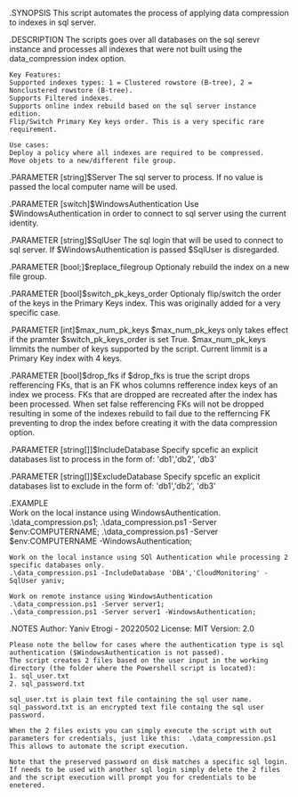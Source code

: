 .SYNOPSIS
    This script automates the process of applying data compression to indexes in sql server.

.DESCRIPTION
    The scripts goes over all databases on the sql serevr instance and processes all indexes that were not 
    built using the data_compression index option.

    Key Features:
    Supported indexes types: 1 = Clustered rowstore (B-tree), 2 = Nonclustered rowstore (B-tree).
    Supports Filtered indexes.
    Supports online index rebuild based on the sql server instance edition.
    Flip/Switch Primary Key keys order. This is a very specific rare requirement.

    Use cases:
    Deploy a policy where all indexes are required to be compressed.
    Move objets to a new/different file group.


.PARAMETER 
    [string]$Server
    The sql server to process. If no value is passed the local computer name will be used.

.PARAMETER 
    [switch]$WindowsAuthentication
    Use $WindowsAuthentication in order to connect to sql server using the current identity.

.PARAMETER 
    [string]$SqlUser
    The sql login that will be used to connect to sql server.
    If $WindowsAuthentication is passed $SqlUser is disregarded.


.PARAMETER 
    [bool;]$replace_filegroup
    Optionaly rebuild the index on a new file group.

.PARAMETER 
    [bool]$switch_pk_keys_order
    Optionaly flip/switch the order of the keys in the Primary Keys index.
    This was originally added for a very specific case.

.PARAMETER 
    [int]$max_num_pk_keys
    $max_num_pk_keys only takes effect if the pramter $switch_pk_keys_order is set True.
    $max_num_pk_keys limmits the number of keys supported by the script. Current limmit is a Primary Key index with 4 keys.

.PARAMETER 
    [bool]$drop_fks 
    if $drop_fks is true the script drops refferencing FKs, that is an FK whos columns refference index keys of an index we process.
    FKs that are dropped are recreated after the index has been processed.
    When set false refferencing FKs will not be dropped resulting in some of the indexes rebuild to fail due to the 
    refferncing FK preventing to drop the index before creating it with the data compression option.

.PARAMETER 
    [string[]]$IncludeDatabase
    Specify spcefic an explicit databases list to process in the form of: 'db1','db2', 'db3'

.PARAMETER 
    [string[]]$ExcludeDatabase
    Specify spcefic an explicit databases list to exclude in the form of: 'db1','db2', 'db3'

    

.EXAMPLE    
    Work on the local instance using WindowsAuthentication.
    .\data_compression.ps1;
    .\data_compression.ps1 -Server $env:COMPUTERNAME; 
    .\data_compression.ps1 -Server $env:COMPUTERNAME -WindowsAuthentication;

    Work on the local instance using SQl Authentication while processing 2 specific databases only.
    .\data_compression.ps1 -IncludeDatabase 'DBA','CloudMonitoring' -SqlUser yaniv;

    Work on remote instance using WindowsAuthentication
    .\data_compression.ps1 -Server server1; 
    .\data_compression.ps1 -Server server1 -WindowsAuthentication;


.NOTES
    Author: Yaniv Etrogi - 20220502
    License: MIT
    Version: 2.0

    Please note the bellow for cases where the authentication type is sql authentication ($WindowsAuthentication is not passed).
    The script creates 2 files based on the user input in the working directory (the folder where the Powershell script is located):
    1. sql_user.txt
    2. sql_password.txt

    sql_user.txt is plain text file containing the sql user name.
    sql_password.txt is an encrypted text file containg the sql user password.

    When the 2 files exists you can simply execute the script with out parameters for credentials, just like this:  .\data_compression.ps1
    This allows to automate the script execution.     

    Note that the preserved password on disk matches a specific sql login.
    If needs to be used with another sql login simply delete the 2 files and the script execution will prompt you for credentials to be enetered.    
